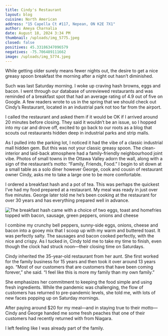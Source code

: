```yaml
---
title: Cindy's Restaurant
layout: blog
cuisine: North American
address: "15 Capella Ct #117, Nepean, ON K2E 7X1"
author: Ameya Charnalia
date: August 18, 2024 3:34 PM
thumbnail: /uploads/img_5775.jpeg
closed: false
positives: 45.33186347096579
negatives: -75.706489111662
image: /uploads/img_5774.jpeg
---
```

While getting older surely means fewer nights out, the desire to get a nice greasy spoon  breakfast the morning after a night out hasn’t diminished.

Such was last Saturday morning. I woke up craving hash browns, eggs and bacon. I went through our database of unreviewed restaurants and was reminded of a breakfast spot that had an average rating of 4.9 out of five on Google. A few readers wrote to us in the spring that we should check out Cindy’s Restaurant, located in an industrial park not too far from the airport.

I called the restaurant and asked them if it would be OK if I arrived around 20 minutes before closing. They said it wouldn’t be an issue, so I hopped into my car and drove off, excited to go back to our roots as a blog that scouts out restaurants hidden deep in industrial parks and strip malls. 

As I pulled into the parking lot, I noticed it had the vibe of a classic industrial mall hidden gem. But this was not your classic greasy spoon. The clean-interior and laid-back atmosphere had a family-friendly neighbourhood joint vibe. Photos of small towns in the Ottawa Valley adorn the wall, along with a sign of the restaurant’s motto: “Family, Friends, Food.” I begin to sit down at a small table as a solo diner however George, cook and cousin of restaurant owner Cindy, asks me to take a large one to be more comfortable.

I ordered a breakfast hash and a pot of tea. This was perhaps the quickest I’ve had my food prepared at a restaurant. My meal was ready in just over five minutes. George later told me he’s been cooking at the restaurant for over 30 years and has everything prepared well in advance. 

![The breakfast hash came with a choice of two eggs, toast and homefries topped with bacon, sausage, green peppers, onions and cheese](/uploads/img_5775.jpeg "Cindy's Restaurant breakfast hash")

I combine my crunchy bell peppers, sunny-side eggs, onions, cheese and bacon into a gooey mix that I scoop up with my warm and buttered toast. It was perfectly salty. The sausages and bacon cooked perfectly, with the nice and crispy.  As I tucked in, Cindy told me to take my time to finish, even though the clock had struck noon—their closing time on Saturdays.

Cindy inherited the 35-year-old restaurant from her aunt. She first worked for the family business for 15 years and then took it over around 13 years ago. “Most of our customers that are customers that have been coming forever,” she said. “I feel like this is more my family than my own family.”

She emphasizes her commitment to keeping the food simple and using fresh ingredients. While the pandemic was challenging, the flow of customers has returned to pre-pandemic levels, she told me, with lots of new faces popping up on Saturday mornings. 

After paying around $20 for my meal—and in staying true to their motto—Cindy and George handed me some fresh peaches that one of their customers had recently returned with from Niagara.  

I left feeling like I was already part of the family.